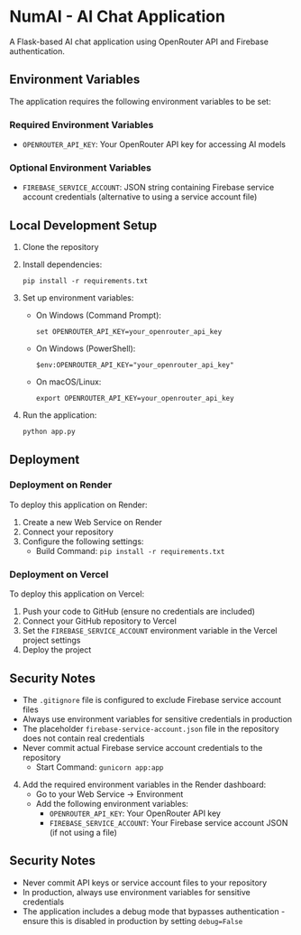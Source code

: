 # NumAI - AI Chat Application

A Flask-based AI chat application using OpenRouter API and Firebase authentication.

## Environment Variables

The application requires the following environment variables to be set:

### Required Environment Variables

- `OPENROUTER_API_KEY`: Your OpenRouter API key for accessing AI models

### Optional Environment Variables

- `FIREBASE_SERVICE_ACCOUNT`: JSON string containing Firebase service account credentials (alternative to using a service account file)

## Local Development Setup

1. Clone the repository
2. Install dependencies:
   ```
   pip install -r requirements.txt
   ```
3. Set up environment variables:
   - On Windows (Command Prompt):
     ```
     set OPENROUTER_API_KEY=your_openrouter_api_key
     ```
   - On Windows (PowerShell):
     ```
     $env:OPENROUTER_API_KEY="your_openrouter_api_key"
     ```
   - On macOS/Linux:
     ```
     export OPENROUTER_API_KEY=your_openrouter_api_key
     ```

4. Run the application:
   ```
   python app.py
   ```

## Deployment

### Deployment on Render

To deploy this application on Render:

1. Create a new Web Service on Render
2. Connect your repository
3. Configure the following settings:
   - Build Command: `pip install -r requirements.txt`

### Deployment on Vercel

To deploy this application on Vercel:

1. Push your code to GitHub (ensure no credentials are included)
2. Connect your GitHub repository to Vercel
3. Set the `FIREBASE_SERVICE_ACCOUNT` environment variable in the Vercel project settings
4. Deploy the project

## Security Notes

- The `.gitignore` file is configured to exclude Firebase service account files
- Always use environment variables for sensitive credentials in production
- The placeholder `firebase-service-account.json` file in the repository does not contain real credentials
- Never commit actual Firebase service account credentials to the repository
   - Start Command: `gunicorn app:app`
4. Add the required environment variables in the Render dashboard:
   - Go to your Web Service → Environment
   - Add the following environment variables:
     - `OPENROUTER_API_KEY`: Your OpenRouter API key
     - `FIREBASE_SERVICE_ACCOUNT`: Your Firebase service account JSON (if not using a file)

## Security Notes

- Never commit API keys or service account files to your repository
- In production, always use environment variables for sensitive credentials
- The application includes a debug mode that bypasses authentication - ensure this is disabled in production by setting `debug=False`